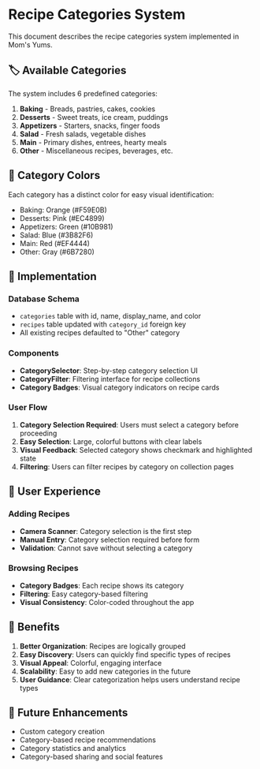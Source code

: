 # Recipe Categories System

This document describes the recipe categories system implemented in Mom's Yums.

## 🏷️ Available Categories

The system includes 6 predefined categories:

1. **Baking** - Breads, pastries, cakes, cookies
2. **Desserts** - Sweet treats, ice cream, puddings
3. **Appetizers** - Starters, snacks, finger foods
4. **Salad** - Fresh salads, vegetable dishes
5. **Main** - Primary dishes, entrees, hearty meals
6. **Other** - Miscellaneous recipes, beverages, etc.

## 🎨 Category Colors

Each category has a distinct color for easy visual identification:

- Baking: Orange (#F59E0B)
- Desserts: Pink (#EC4899)
- Appetizers: Green (#10B981)
- Salad: Blue (#3B82F6)
- Main: Red (#EF4444)
- Other: Gray (#6B7280)

## 🔧 Implementation

### Database Schema

- `categories` table with id, name, display_name, and color
- `recipes` table updated with `category_id` foreign key
- All existing recipes defaulted to "Other" category

### Components

- **CategorySelector**: Step-by-step category selection UI
- **CategoryFilter**: Filtering interface for recipe collections
- **Category Badges**: Visual category indicators on recipe cards

### User Flow

1. **Category Selection Required**: Users must select a category before proceeding
2. **Easy Selection**: Large, colorful buttons with clear labels
3. **Visual Feedback**: Selected category shows checkmark and highlighted state
4. **Filtering**: Users can filter recipes by category on collection pages

## 📱 User Experience

### Adding Recipes

- **Camera Scanner**: Category selection is the first step
- **Manual Entry**: Category selection required before form
- **Validation**: Cannot save without selecting a category

### Browsing Recipes

- **Category Badges**: Each recipe shows its category
- **Filtering**: Easy category-based filtering
- **Visual Consistency**: Color-coded throughout the app

## 🚀 Benefits

1. **Better Organization**: Recipes are logically grouped
2. **Easy Discovery**: Users can quickly find specific types of recipes
3. **Visual Appeal**: Colorful, engaging interface
4. **Scalability**: Easy to add new categories in the future
5. **User Guidance**: Clear categorization helps users understand recipe types

## 🔄 Future Enhancements

- Custom category creation
- Category-based recipe recommendations
- Category statistics and analytics
- Category-based sharing and social features

